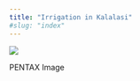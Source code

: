 ```yaml
---
title: "Irrigation in Kalalasi"
#slug: "index"
---
```


[![](/wp-content/2011/12/70-300x225.jpg)](/wp-content/2011/12/70.jpg)

PENTAX Image